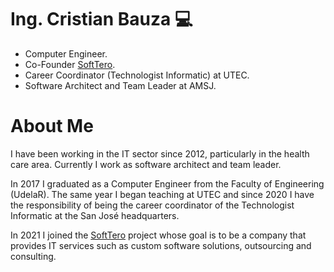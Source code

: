 # Ing. Cristian Bauza :computer:

- Computer Engineer.
- Co-Founder [SoftTero](https://softtero.com).
- Career Coordinator (Technologist Informatic) at UTEC.
- Software Architect and Team Leader at AMSJ.

# About Me

I have been working in the IT sector since 2012, particularly in the health care area. Currently I work as  software architect and team leader.

In 2017 I graduated as a Computer Engineer from the Faculty of Engineering (UdelaR). The same year I began teaching at UTEC and since 2020 I have the responsibility of being the career coordinator of the Technologist Informatic at the San José headquarters.

In 2021 I joined the [SoftTero](https://softtero.com) project whose goal is to be a company that provides IT services such as custom software solutions, outsourcing and consulting.


